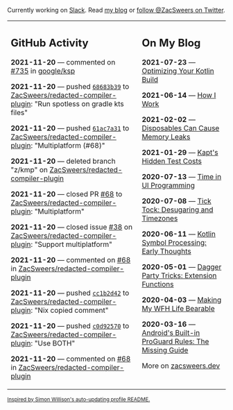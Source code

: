 Currently working on [Slack](https://slack.com/). Read [my blog](https://zacsweers.dev/) or [follow @ZacSweers on Twitter](https://twitter.com/ZacSweers).

<table><tr><td valign="top" width="60%">

## GitHub Activity
<!-- githubActivity starts -->
**2021-11-20** — commented on [#735](https://github.com/google/ksp/issues/735#issuecomment-974755421) in [google/ksp](https://api.github.com/repos/google/ksp)

**2021-11-20** — pushed [`68683b39`](https://github.com/ZacSweers/redacted-compiler-plugin/commit/68683b39b9aec4455920f0f7d7a3d3d57afbbadf) to [ZacSweers/redacted-compiler-plugin](https://api.github.com/repos/ZacSweers/redacted-compiler-plugin): "Run spotless on gradle kts files"

**2021-11-20** — pushed [`61ac7a31`](https://github.com/ZacSweers/redacted-compiler-plugin/commit/61ac7a31cd82ef9e6dc9abacdcb03d9a59bcec39) to [ZacSweers/redacted-compiler-plugin](https://api.github.com/repos/ZacSweers/redacted-compiler-plugin): "Multiplatform (#68)"

**2021-11-20** — deleted branch "z/kmp" on [ZacSweers/redacted-compiler-plugin](https://api.github.com/repos/ZacSweers/redacted-compiler-plugin)

**2021-11-20** — closed PR [#68](https://api.github.com/repos/ZacSweers/redacted-compiler-plugin/pulls/68) to [ZacSweers/redacted-compiler-plugin](https://api.github.com/repos/ZacSweers/redacted-compiler-plugin): "Multiplatform"

**2021-11-20** — closed issue [#38](https://api.github.com/repos/ZacSweers/redacted-compiler-plugin/issues/38) on [ZacSweers/redacted-compiler-plugin](https://api.github.com/repos/ZacSweers/redacted-compiler-plugin): "Support multiplatform"

**2021-11-20** — commented on [#68](https://github.com/ZacSweers/redacted-compiler-plugin/pull/68#issuecomment-974753472) in [ZacSweers/redacted-compiler-plugin](https://api.github.com/repos/ZacSweers/redacted-compiler-plugin)

**2021-11-20** — pushed [`cc1b2d42`](https://github.com/ZacSweers/redacted-compiler-plugin/commit/cc1b2d42cb3db13f63e8838600ecc6422afe1272) to [ZacSweers/redacted-compiler-plugin](https://api.github.com/repos/ZacSweers/redacted-compiler-plugin): "Nix copied comment"

**2021-11-20** — pushed [`c0d92570`](https://github.com/ZacSweers/redacted-compiler-plugin/commit/c0d92570b0b26b41578152391358d65b3c4e514a) to [ZacSweers/redacted-compiler-plugin](https://api.github.com/repos/ZacSweers/redacted-compiler-plugin): "Use BOTH"

**2021-11-20** — commented on [#68](https://github.com/ZacSweers/redacted-compiler-plugin/pull/68#issuecomment-974725042) in [ZacSweers/redacted-compiler-plugin](https://api.github.com/repos/ZacSweers/redacted-compiler-plugin)
<!-- githubActivity ends -->
</td><td valign="top" width="40%">

## On My Blog
<!-- blog starts -->
**2021-07-23** — [Optimizing Your Kotlin Build](https://www.zacsweers.dev/optimizing-your-kotlin-build/)

**2021-06-14** — [How I Work](https://www.zacsweers.dev/how-i-work/)

**2021-02-02** — [Disposables Can Cause Memory Leaks](https://www.zacsweers.dev/disposables-can-cause-memory-leaks/)

**2021-01-29** — [Kapt's Hidden Test Costs](https://www.zacsweers.dev/kapts-hidden-test-costs/)

**2020-07-13** — [Time in UI Programming](https://www.zacsweers.dev/time-in-ui/)

**2020-07-08** — [Tick Tock: Desugaring and Timezones](https://www.zacsweers.dev/ticktock-desugaring-timezones/)

**2020-06-11** — [Kotlin Symbol Processing: Early Thoughts](https://www.zacsweers.dev/kotlin-symbol-processor-early-thoughts/)

**2020-05-01** — [Dagger Party Tricks: Extension Functions](https://www.zacsweers.dev/dagger-party-tricks-extension-functions/)

**2020-04-03** — [Making My WFH Life Bearable](https://www.zacsweers.dev/making-wfh-life-bearable/)

**2020-03-16** — [Android's Built-in ProGuard Rules: The Missing Guide](https://www.zacsweers.dev/android-proguard-rules/)
<!-- blog ends -->
More on [zacsweers.dev](https://zacsweers.dev/)
</td></tr></table>

<sub><a href="https://simonwillison.net/2020/Jul/10/self-updating-profile-readme/">Inspired by Simon Willison's auto-updating profile README.</a></sub>